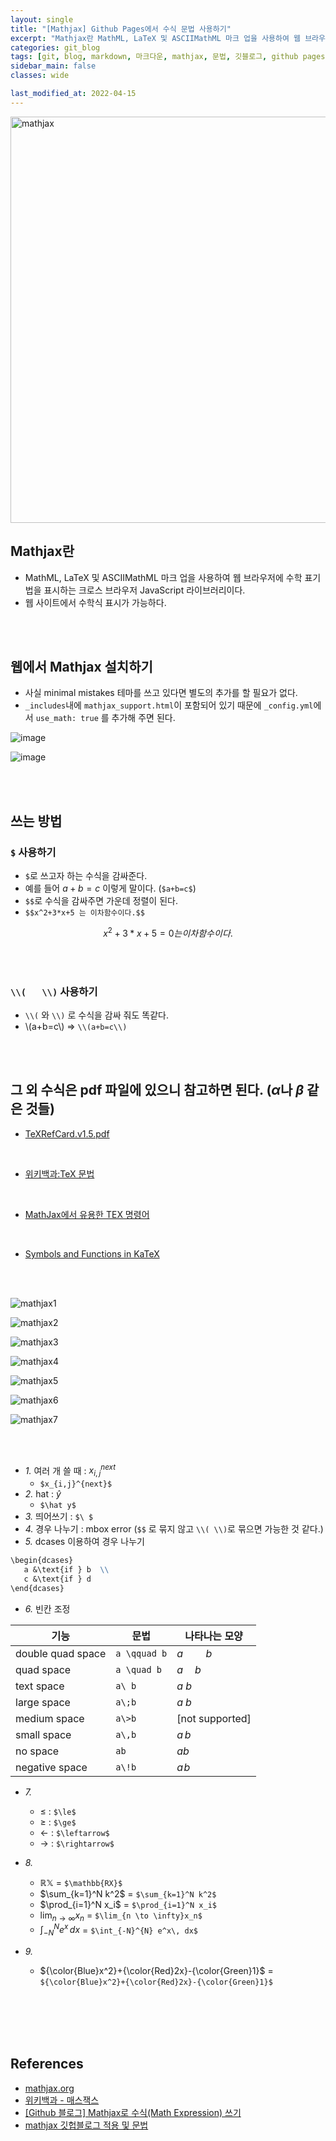 ```yaml
---
layout: single
title: "[Mathjax] Github Pages에서 수식 문법 사용하기"
excerpt: "Mathjax란 MathML, LaTeX 및 ASCIIMathML 마크 업을 사용하여 웹 브라우저에 수학 표기법을 표시하는 크로스 브라우저 JavaScript 라이브러리이다. 웹 사이트에서 수학식 표시가 가능하다."
categories: git_blog
tags: [git, blog, markdown, 마크다운, mathjax, 문법, 깃블로그, github pages, 수식, 적용, 명령어, tex, latex, 수학, 표기, katex]
sidebar_main: false
classes: wide

last_modified_at: 2022-04-15
---
```


<img src="https://user-images.githubusercontent.com/78655692/143910921-4b7d1a55-d2b0-49ee-b721-20ce1376df0b.png" width=650 alt="mathjax">

## Mathjax란

- MathML, LaTeX 및 ASCIIMathML 마크 업을 사용하여 웹 브라우저에 수학 표기법을 표시하는 크로스 브라우저 JavaScript 라이브러리이다.
- 웹 사이트에서 수학식 표시가 가능하다.

<br>
<br>

## 웹에서 Mathjax 설치하기 

- 사실 minimal mistakes 테마를 쓰고 있다면 별도의 추가를 할 필요가 없다.
- `_includes`내에 `mathjax_support.html`이 포함되어 있기 때문에 `_config.yml`에서 `use_math: true` 를 추가해 주면 된다.

![image](https://user-images.githubusercontent.com/78655692/143912853-d285ab04-e93d-49e3-98a5-6ece634980b6.png)

![image](https://user-images.githubusercontent.com/78655692/143913025-dfb7c5f4-dce6-458f-a1ae-0d7a51b942d1.png)

<br>
<br>

## 쓰는 방법

### `$` 사용하기

- `$`로 쓰고자 하는 수식을 감싸준다.
- 예를 들어 $a+b=c$ 이렇게 말이다. (`$a+b=c$`)
- `$$`로 수식을 감싸주면 가운데 정렬이 된다.
- `$$x^2+3*x+5 는 이차함수이다.$$`

$$x^2+3*x+5=0 는 이차함수이다.$$

<br>
<br>

### `\\(   \\)` 사용하기

- `\\(` 와 `\\)` 로 수식을 감싸 줘도 똑같다.
- \\(a+b=c\\) => `\\(a+b=c\\)`

<br>
<br>

## 그 외 수식은 pdf 파일에 있으니 참고하면 된다. ($\alpha$나 $\beta$ 같은 것들)

- [TeXRefCard.v1.5.pdf](https://drive.google.com/file/d/1GWa-Syt3nvB_fGDiUHXpNWFSABmDscdx/view?usp=sharing)

<br>

- [위키백과:TeX 문법](https://ko.wikipedia.org/wiki/%EC%9C%84%ED%82%A4%EB%B0%B1%EA%B3%BC:TeX_%EB%AC%B8%EB%B2%95)

<br>

- [MathJax에서 유용한 TEX 명령어](https://www.onemathematicalcat.org/MathJaxDocumentation/MathJaxKorean/TeXSyntax_ko.html)

<br>

- [Symbols and Functions in KaTeX](https://utensil-site.github.io/available-in-katex/)

<br>
<br>

![mathjax1](https://user-images.githubusercontent.com/78655692/150060659-3d9b1865-ef1c-413e-a38a-50a9ae2a26d3.jpg)

![mathjax2](https://user-images.githubusercontent.com/78655692/150060868-0392f798-0bc7-4309-b981-bbbe0d226f66.jpg)

![mathjax3](https://user-images.githubusercontent.com/78655692/150061097-9c7e3545-8c25-48d7-af0e-4120732df439.jpg)

![mathjax4](https://user-images.githubusercontent.com/78655692/150061124-05feb7ab-cfc5-466c-93ec-d9709e5026ff.jpg)

![mathjax5](https://user-images.githubusercontent.com/78655692/150061139-b5cd92fd-1c4c-4580-bc0d-035f23c7a08e.jpg)

![mathjax6](https://user-images.githubusercontent.com/78655692/150061160-8563f173-0540-49ed-9f8e-68fdc6e3f092.jpg)

![mathjax7](https://user-images.githubusercontent.com/78655692/150061365-399a608c-09f1-41b4-b2f2-1c9f88f2aca7.jpg)

<br>
<br>

- *1.* 여러 개 쓸 때 : $x_{i,j}^{next}$
   - `$x_{i,j}^{next}$`
- *2.* hat : $\hat y$
   - `$\hat y$`
- *3.* 띄어쓰기 : `$\ $`
- *4.* 경우 나누기 : mbox error (`$$` 로 묶지 않고 `\\( \\)`로 묶으면 가능한 것 같다.)
- *5.* dcases 이용하여 경우 나누기

```md
\begin{dcases}
   a &\text{if } b  \\
   c &\text{if } d
\end{dcases}
```

- *6.* 빈칸 조정

|기능|	문법|	나타나는 모양|
|---|---|---|
|double quad space|	`a \qquad b`	|$a \qquad b$
|quad space|	`a \quad b`	|$a \quad b$
|text space|	`a\ b`	|$a\ b$
|large space|	`a\;b`	|$a\;b$
|medium space|	`a\>b`	|[not supported]
|small space|	`a\,b`	|$a\,b$
|no space|	`ab`	|$ab$
|negative space|	`a\!b`	|$a\!b$

- *7.*
  - $\le$ : `$\le$`
  - $\ge$ : `$\ge$`
  - $\leftarrow$ : `$\leftarrow$`
  - $\rightarrow$ : `$\rightarrow$`

- *8.*
  - $\mathbb{RX}$ = `$\mathbb{RX}$`
  - $\sum_{k=1}^N k^2$ = `$\sum_{k=1}^N k^2$`
  - $\prod_{i=1}^N x_i$ = `$\prod_{i=1}^N x_i$`
  - $\lim_{n \to \infty}x_n$ = `$\lim_{n \to \infty}x_n$`
  - $\int_{-N}^{N} e^x\, dx$ = `$\int_{-N}^{N} e^x\, dx$`

- *9.*
  - ${\color{Blue}x^2}+{\color{Red}2x}-{\color{Green}1}$ = `${\color{Blue}x^2}+{\color{Red}2x}-{\color{Green}1}$`


<br>
<br>
<br>
<br>

## References

- [mathjax.org](https://www.mathjax.org/)
- [위키백과 - 매스잭스](https://ko.wikipedia.org/wiki/%EB%A7%A4%EC%8A%A4%EC%9E%AD%EC%8A%A4)
- [[Github 블로그] Mathjax로 수식(Math Expression) 쓰기](https://ansohxxn.github.io/blog/math-equation/)
- [mathjax 깃헙블로그 적용 및 문법](https://ghdic.github.io/math/default/mathjax-%EB%AC%B8%EB%B2%95/)
